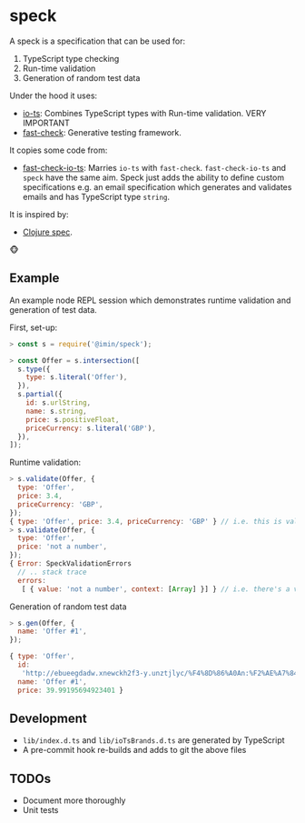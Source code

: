 # speck

A speck is a specification that can be used for:

1. TypeScript type checking
2. Run-time validation
3. Generation of random test data

Under the hood it uses:

- [io-ts](https://github.com/gcanti/io-ts): Combines TypeScript types with Run-time validation. VERY IMPORTANT
- [fast-check](https://github.com/dubzzz/fast-check): Generative testing framework.

It copies some code from:

- [fast-check-io-ts](https://github.com/giogonzo/fast-check-io-ts): Marries `io-ts` with `fast-check`. `fast-check-io-ts` and `speck` have the same aim. Speck just adds the ability to define custom specifications e.g. an email specification which generates and validates emails and has TypeScript type `string`.

It is inspired by:

- [Clojure spec](https://clojure.org/guides/spec).

🐵

## Example

An example node REPL session which demonstrates runtime validation and generation of test data.

First, set-up:

```js
> const s = require('@imin/speck');

> const Offer = s.intersection([
  s.type({
    type: s.literal('Offer'),
  }),
  s.partial({
    id: s.urlString,
    name: s.string,
    price: s.positiveFloat,
    priceCurrency: s.literal('GBP'),
  }),
]);
```

Runtime validation:

```js
> s.validate(Offer, {
  type: 'Offer',
  price: 3.4,
  priceCurrency: 'GBP',
});
{ type: 'Offer', price: 3.4, priceCurrency: 'GBP' } // i.e. this is valid
> s.validate(Offer, {
  type: 'Offer',
  price: 'not a number',
});
{ Error: SpeckValidationErrors
  // .. stack trace
  errors:
   [ { value: 'not a number', context: [Array] }] } // i.e. there's a validation error. It is explained in detail in the context
```

Generation of random test data

```js
> s.gen(Offer, {
  name: 'Offer #1',
});

{ type: 'Offer',
  id:
   'http://ebueegdadw.xnewckh2f3-y.unztjlyc/%F4%8D%86%A0An:%F2%AE%A7%84/2/,/dAy_q/Fs%F1%99%B0%A8Kn/S*muw%F4%8D%AE%88*Ny/_n%F1%89%AE%A2W',
  name: 'Offer #1',
  price: 39.99195694923401 }
```

## Development

- `lib/index.d.ts` and `lib/ioTsBrands.d.ts` are generated by TypeScript
- A pre-commit hook re-builds and adds to git the above files

## TODOs

- Document more thoroughly
- Unit tests
